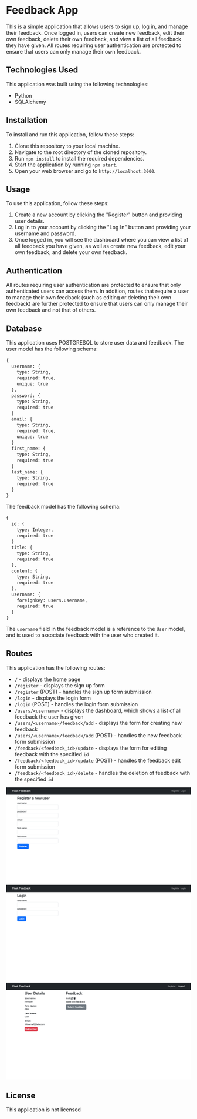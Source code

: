 # Feedback App

This is a simple application that allows users to sign up, log in, and manage their feedback. Once logged in, users can create new feedback, edit their own feedback, delete their own feedback, and view a list of all feedback they have given. All routes requiring user authentication are protected to ensure that users can only manage their own feedback.

## Technologies Used

This application was built using the following technologies:
- Python
- SQLAlchemy

## Installation

To install and run this application, follow these steps:
1. Clone this repository to your local machine.
2. Navigate to the root directory of the cloned repository.
3. Run `npm install` to install the required dependencies.
4. Start the application by running `npm start`.
5. Open your web browser and go to `http://localhost:3000`.

## Usage

To use this application, follow these steps:
1. Create a new account by clicking the "Register" button and providing user details.
2. Log in to your account by clicking the "Log In" button and providing your username and password.
3. Once logged in, you will see the dashboard where you can view a list of all feedback you have given, as well as create new feedback, edit your own feedback, and delete your own feedback.

## Authentication

All routes requiring user authentication are protected to ensure that only authenticated users can access them. In addition, routes that require a user to manage their own feedback (such as editing or deleting their own feedback) are further protected to ensure that users can only manage their own feedback and not that of others.

## Database

This application uses POSTGRESQL to store user data and feedback. The user model has the following schema:
```
{
  username: {
    type: String,
    required: true,
    unique: true
  },
  password: {
    type: String,
    required: true
  }
  email: {
    type: String,
    required: true,
    unique: true
  }
  first_name: {
    type: String,
    required: true
  }
  last_name: {
    type: String,
    required: true
  }
}
```
The feedback model has the following schema:
```
{
  id: {
    type: Integer,
    required: true
  }
  title: {
    type: String,
    required: true
  },
  content: {
    type: String,
    required: true
  },
  username: {
    foreignkey: users.username,
    required: true
  }
}
```
The `username` field in the feedback model is a reference to the `User` model, and is used to associate feedback with the user who created it.

## Routes

This application has the following routes:
- `/` - displays the home page
- `/register` - displays the sign up form
- `/register` (POST) - handles the sign up form submission
- `/login` - displays the login form
- `/login` (POST) - handles the login form submission
- `/users/<username>` - displays the dashboard, which shows a list of all feedback the user has given
- `/users/<username>/feedback/add` - displays the form for creating new feedback
- `/users/<username>/feedback/add` (POST) - handles the new feedback form submission
- `/feedback/<feedback_id>/update` - displays the form for editing feedback with the specified `id`
- `/feedback/<feedback_id>/update` (POST) - handles the feedback edit form submission
- `/feedback/<feedback_id>/delete` - handles the deletion of feedback with the specified `id`

![screenshot](images/Screen%20Shot%202023-04-21%20at%2012.02.23%20PM.png)
![screenshot](images/Screen%20Shot%202023-04-21%20at%2012.02.33%20PM.png)
![screenshot](images/Screen%20Shot%202023-04-21%20at%2012.02.55%20PM.png)

## License

This application is not licensed
